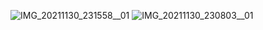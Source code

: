 ![IMG_20211130_231558__01](https://user-images.githubusercontent.com/13611438/144130385-1061f988-02bf-4e91-9dfb-49052a523d31.jpg)
![IMG_20211130_230803__01](https://user-images.githubusercontent.com/13611438/144130392-f6423c56-69e0-40a1-9dc1-5b7ef883b400.jpg)
